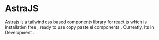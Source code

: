 # AstraJS

Astrajs is a tailwind css based components library for react js which is installation free , ready to use copy paste ui components .
Currently, Its in Development .


